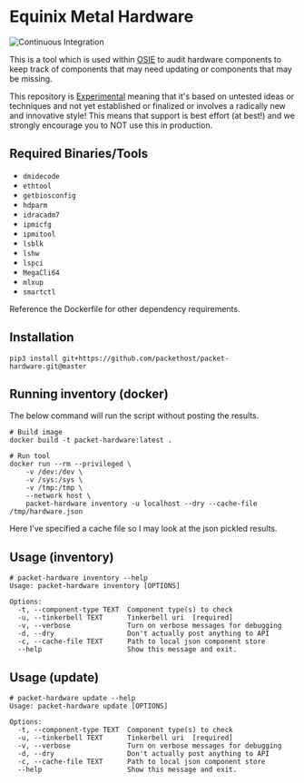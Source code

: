 # Equinix Metal Hardware

![Continuous Integration](https://github.com/packethost/packet-hardware/actions/workflows/ci.yaml/badge.svg)

This is a tool which is used within [OSIE](https://github.com/tinkerbell/osie)
to audit hardware components to keep track of components that may need updating
or components that may be missing.

This repository is [Experimental](https://github.com/packethost/standards/blob/master/experimental-statement.md) meaning that it's based on untested ideas or techniques and not yet established or finalized or involves a radically new and innovative style! This means that support is best effort (at best!) and we strongly encourage you to NOT use this in production.

## Required Binaries/Tools

- `dmidecode`
- `ethtool`
- `getbiosconfig`
- `hdparm`
- `idracadm7`
- `ipmicfg`
- `ipmitool`
- `lsblk`
- `lshw`
- `lspci`
- `MegaCli64`
- `mlxup`
- `smartctl`

Reference the Dockerfile for other dependency requirements.

## Installation

```shell
pip3 install git+https://github.com/packethost/packet-hardware.git@master
```

## Running inventory (docker)

The below command will run the script without posting the results.
```shell
# Build image
docker build -t packet-hardware:latest .

# Run tool
docker run --rm --privileged \
    -v /dev:/dev \
    -v /sys:/sys \
    -v /tmp:/tmp \
    --network host \
    packet-hardware inventory -u localhost --dry --cache-file /tmp/hardware.json
```

Here I've specified a cache file so I may look at the json pickled results.

## Usage (inventory)

```shell
# packet-hardware inventory --help
Usage: packet-hardware inventory [OPTIONS]

Options:
  -t, --component-type TEXT  Component type(s) to check
  -u, --tinkerbell TEXT      Tinkerbell uri  [required]
  -v, --verbose              Turn on verbose messages for debugging
  -d, --dry                  Don't actually post anything to API
  -c, --cache-file TEXT      Path to local json component store
  --help                     Show this message and exit.
```

## Usage (update)

```shell
# packet-hardware update --help
Usage: packet-hardware update [OPTIONS]

Options:
  -t, --component-type TEXT  Component type(s) to check
  -u, --tinkerbell TEXT      Tinkerbell uri  [required]
  -v, --verbose              Turn on verbose messages for debugging
  -d, --dry                  Don't actually post anything to API
  -c, --cache-file TEXT      Path to local json component store
  --help                     Show this message and exit.
```
